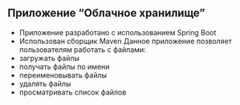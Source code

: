## Приложение “Облачное хранилище”

- Приложение разработано с использованием Spring Boot
- Использован сборщик Maven
Данное приложение позволяет пользователям работать с файлами:
- загружать файлы
- получать файлы по имени
- переименовывать файлы
- удалять файлы
- просматривать список файлов

